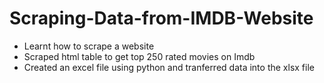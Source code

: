 # Scraping-Data-from-IMDB-Website
- Learnt how to scrape a website
- Scraped html table to get top 250 rated movies on Imdb
- Created an excel file using python and tranferred data into the xlsx file
